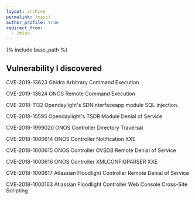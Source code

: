 ```yaml
---
layout: archive
permalink: /misc/
author_profile: true
redirect_from:
  - /misc
---
```


{% include base_path %}


## Vulnerability I discovered
CVE-2019-13623            Ghidra Arbitrary Command Execution

CVE-2019-13624            ONOS Remote Command Execution

CVE-2018-1132             Opendaylight's SDNInterfaceapp module SQL injection.

CVE-2018-15595            Opendaylight's TSDR Module Denial of Service

CVE-2018-1999020       ONOS Controller Directory Traversal

CVE-2018-1000614        ONOS Controller Notification XXE

CVE-2018-1000615        ONOS Controller OVSDB Remote Denial of Service

CVE-2018-1000616        ONOS Controller XMLCONFIGPARSER XXE

CVE-2018-1000617        Atlassian Floodlight Controller Remote Denial of Service

CVE-2018-1000163        Atlassian Floodlight Controller Web Console Cross-Site Scripting

